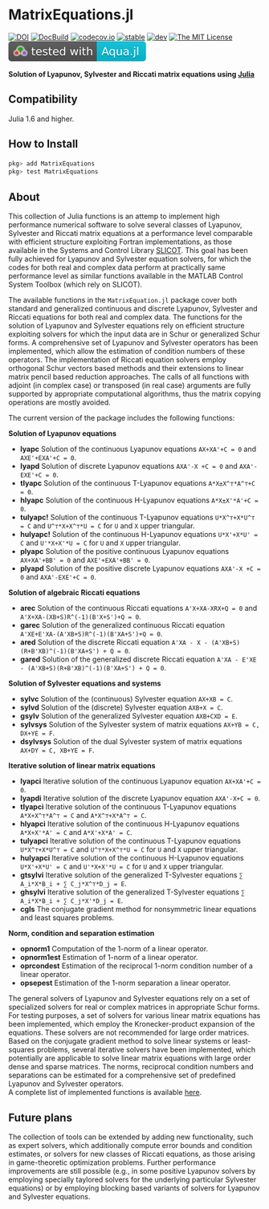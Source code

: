 # MatrixEquations.jl

[![DOI](https://zenodo.org/badge/DOI/10.5281/zenodo.3556867.svg)](https://doi.org/10.5281/zenodo.3556867)
[![DocBuild](https://github.com/andreasvarga/MatrixEquations.jl/workflows/CI/badge.svg)](https://github.com/andreasvarga/MatrixEquations.jl/actions)
[![codecov.io](https://codecov.io/gh/andreasvarga/MatrixEquations.jl/coverage.svg?branch=master)](https://codecov.io/gh/andreasvarga/MatrixEquations.jl?branch=master)
[![stable](https://img.shields.io/badge/docs-stable-blue.svg)](https://andreasvarga.github.io/MatrixEquations.jl/stable/)
[![dev](https://img.shields.io/badge/docs-latest-blue.svg)](https://andreasvarga.github.io/MatrixEquations.jl/dev/)
[![The MIT License](https://img.shields.io/badge/license-MIT-brightgreen.svg?style=flat-square)](https://github.com/andreasvarga/MatrixEquations.jl/blob/master/LICENSE.md)
[![Aqua QA](https://raw.githubusercontent.com/JuliaTesting/Aqua.jl/master/badge.svg)](https://github.com/JuliaTesting/Aqua.jl)

**Solution of Lyapunov, Sylvester and Riccati matrix equations using [Julia](http://julialang.org)**

## Compatibility

Julia 1.6 and higher.

## How to Install

````Julia
pkg> add MatrixEquations
pkg> test MatrixEquations
````

## About

This collection of Julia functions is an attemp to implement high performance
numerical software to solve several classes of Lyapunov, Sylvester and Riccati matrix equations
at a performance level comparable with efficient structure exploiting Fortran implementations, as those available in the Systems and Control Library [SLICOT](https://github.com/SLICOT).
This goal has been fully achieved for Lyapunov and Sylvester equation solvers, for which the
codes for both real and complex data perform at practically same performance level as similar functions available in
the MATLAB Control System Toolbox (which rely on SLICOT).

The available functions in the `MatrixEquation.jl` package cover both standard
and generalized continuous and discrete Lyapunov, Sylvester and Riccati equations for both real and complex data. The functions for the solution of Lyapunov and Sylvester equations rely on efficient structure
exploiting solvers for which the input data are in Schur or generalized Schur forms. A comprehensive set of Lyapunov and Sylvester operators has been implemented, which allow the estimation of condition numbers of these operators. The implementation of Riccati equation solvers employ orthogonal Schur vectors
based methods and their extensions to linear matrix pencil based reduction approaches. The calls of all functions with adjoint (in complex case) or transposed (in real case) arguments are fully supported by appropriate computational algorithms, thus the matrix copying operations are mostly avoided.

The current version of the package includes the following functions:

**Solution of Lyapunov equations**

* **lyapc**   Solution of the continuous Lyapunov equations `AX+XA'+C = 0` and `AXE'+EXA'+C = 0`.
* **lyapd**  Solution of discrete Lyapunov equations `AXA'-X +C = 0` and `AXA'-EXE'+C = 0`.
* **tlyapc** Solution of the continuous T-Lyapunov equations `A*X±X^⊤*A^⊤+C = 0`.
* **hlyapc** Solution of the continuous H-Lyapunov equations `A*X±X'*A'+C = 0`.
* **tulyapc!** Solution of the continuous T-Lyapunov equations `U*X^⊤+X*U^⊤ = C` and `U^⊤*X+X^⊤*U = C` for `U` and `X` upper triangular.
* **hulyapc!** Solution of the continuous H-Lyapunov equations `U*X'+X*U' = C` and `U'*X+X'*U = C` for `U` and `X` upper triangular.
* **plyapc**  Solution of the positive continuous Lyapunov equations `AX+XA'+BB' = 0` and `AXE'+EXA'+BB' = 0`.
* **plyapd**  Solution of the positive discrete Lyapunov equations `AXA'-X +C = 0` and `AXA'-EXE'+C = 0`.

 **Solution of algebraic  Riccati equations**

* **arec**  Solution of the continuous Riccati equations `A'X+XA-XRX+Q = 0` and
 `A'X+XA-(XB+S)R^(-1)(B'X+S')+Q = 0`.
* **garec** Solution of the generalized continuous Riccati equation
 `A'XE+E'XA-(A'XB+S)R^(-1)(B'XA+S')+Q = 0`.
* **ared** Solution of the discrete Riccati equation
 `A'XA - X - (A'XB+S)(R+B'XB)^(-1)(B'XA+S') + Q = 0`.
* **gared**  Solution of the generalized discrete Riccati equation
 `A'XA - E'XE - (A'XB+S)(R+B'XB)^(-1)(B'XA+S') + Q = 0`.

 **Solution of Sylvester equations and systems**

* **sylvc** Solution of the (continuous) Sylvester equation `AX+XB = C`.
* **sylvd** Solution of the (discrete) Sylvester equation `AXB+X = C`.
* **gsylv** Solution of the generalized Sylvester equation `AXB+CXD = E`.
* **sylvsys** Solution of the Sylvester system of matrix equations `AX+YB = C, DX+YE = F`.
* **dsylvsys** Solution of the dual Sylvester system of matrix equations `AX+DY = C, XB+YE = F`.

**Iterative solution of linear matrix equations**

* **lyapci** Iterative solution of the continuous Lyapunov equation `AX+XA'+C = 0`.
* **lyapdi**  Iterative solution of the discrete Lyapunov equation `AXA'-X+C = 0`.
* **tlyapci** Iterative solution of the continuous T-Lyapunov equations `A*X+X^⊤*A^⊤ = C` and `A*X^⊤+X*A^⊤ = C`.
* **hlyapci** Iterative solution of the continuous H-Lyapunov equations `A*X+X'*A' = C` and `A*X'+X*A' = C`.
* **tulyapci** Iterative solution of the continuous T-Lyapunov equations `U*X^⊤+X*U^⊤ = C` and `U^⊤*X+X^⊤*U = C` for `U` and `X` upper triangular.
* **hulyapci** Iterative solution of the continuous H-Lyapunov equations `U*X'+X*U' = C` and `U'*X+X'*U = C` for `U` and `X` upper triangular.
* **gtsylvi** Iterative solution of the generalized T-Sylvester equations `∑ A_i*X*B_i + ∑ C_j*X^⊤*D_j = E`.
* **ghsylvi** Iterative solution of the generalized T-Sylvester equations `∑ A_i*X*B_i + ∑ C_j*X'*D_j = E`.
* **cgls** The conjugate gradient method for nonsymmetric linear equations and least squares problems.

**Norm, condition and separation estimation**

* **opnorm1**  Computation of the 1-norm of a linear operator.
* **opnorm1est** Estimation of 1-norm of a linear operator.
* **oprcondest** Estimation of the reciprocal 1-norm condition number of a linear operator.
* **opsepest** Estimation of the 1-norm separation a linear operator.

The general solvers of Lyapunov and Sylvester equations rely on a set of specialized solvers for real or complex matrices in appropriate Schur forms. For testing purposes, a set of solvers for various linear matrix equations has been implemented, which employ the Kronecker-product expansion of the equations. These solvers are not recommended for large order matrices. Based on the conjugate gradient method to solve linear systems or least-squares problems, several iterative solvers have been implemented, which potentially are applicable to solve linear matrix equations with large order dense and sparse matrices. The norms, reciprocal condition numbers and separations can be estimated for a comprehensive set of predefined Lyapunov and Sylvester operators.  
A complete list of implemented functions is available [here](https://sites.google.com/view/andreasvarga/home/software/matrix-equations-in-julia).

## Future plans

The collection of tools can be extended by adding new functionality, such as expert solvers, which additionally compute error bounds and condition estimates, or solvers for new classes of Riccati equations, as those arising in game-theoretic optimization problems. Further performance improvements are still possible (e.g., in some positive Lyapunov solvers by employing specially taylored solvers for the underlying particular Sylvester equations) or by employing blocking based variants of solvers for Lyapunov and Sylvester equations.
